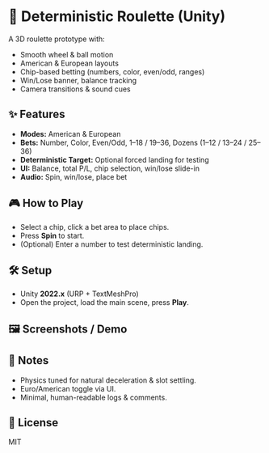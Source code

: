 # 🎯 Deterministic Roulette (Unity)

A 3D roulette prototype with:
- Smooth wheel & ball motion
- American & European layouts
- Chip-based betting (numbers, color, even/odd, ranges)
- Win/Lose banner, balance tracking
- Camera transitions & sound cues

## ✨ Features
- **Modes:** American & European
- **Bets:** Number, Color, Even/Odd, 1–18 / 19–36, Dozens (1–12 / 13–24 / 25–36)
- **Deterministic Target:** Optional forced landing for testing
- **UI:** Balance, total P/L, chip selection, win/lose slide-in
- **Audio:** Spin, win/lose, place bet

## 🎮 How to Play
- Select a chip, click a bet area to place chips.
- Press **Spin** to start.
- (Optional) Enter a number to test deterministic landing.

## 🛠 Setup
- Unity **2022.x** (URP + TextMeshPro)
- Open the project, load the main scene, press **Play**.


## 🖼 Screenshots / Demo


## 📌 Notes
- Physics tuned for natural deceleration & slot settling.
- Euro/American toggle via UI.
- Minimal, human-readable logs & comments.

## 📜 License
MIT

